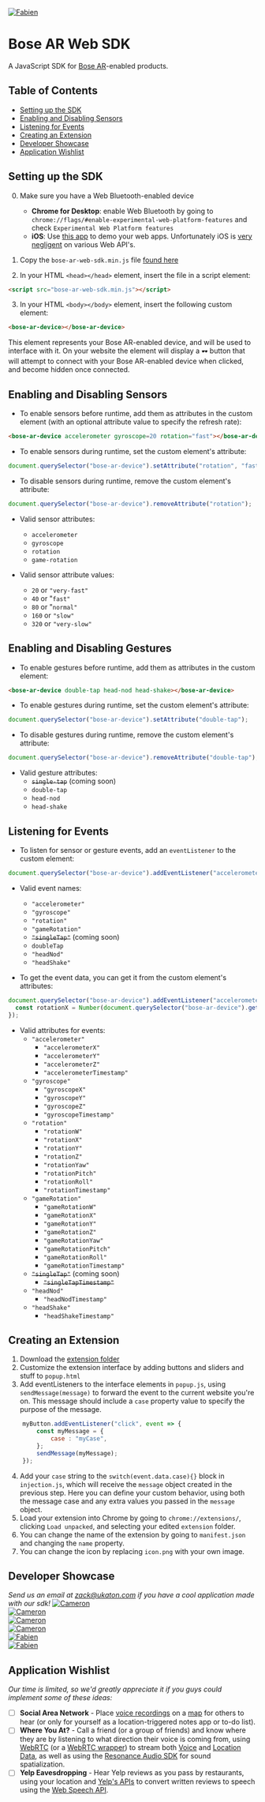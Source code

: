 <a href="https://twitter.com/utopiah/status/1113829382269865984" target="_blank">![Fabien](developerShowcase/developerShowcase6.gif)</a>

# Bose AR Web SDK
A JavaScript SDK for [Bose AR](https://www.bose.com/en_us/better_with_bose/augmented_reality.html)-enabled products.

## Table of Contents
- [Setting up the SDK](#setting-up-the-sdk)
- [Enabling and Disabling Sensors](#enabling-and-disabling-sensors)
- [Listening for Events](#listening-for-events)
- [Creating an Extension](#creating-an-extension)
- [Developer Showcase](#developer-showcase)
- [Application Wishlist](#application-wishlist)

## Setting up the SDK
0. Make sure you have a Web Bluetooth-enabled device
    - **Chrome for Desktop**: enable Web Bluetooth by going to `chrome://flags/#enable-experimental-web-platform-features` and check `Experimental Web Platform features` 
    - **iOS**: Use [this app](https://itunes.apple.com/us/app/webble/id1193531073?mt=8) to demo your web apps. Unfortunately iOS is [very negligent](https://github.com/WebBluetoothCG/web-bluetooth/blob/master/implementation-status.md) on various Web API's.

1. Copy the `bose-ar-web-sdk.min.js` file [found here](https://raw.githubusercontent.com/zakaton/Bose-Frames-Web-SDK/master/bose-ar-web-sdk.min.js)

2. In your HTML `<head></head>` element, insert the file in a script element:
```html
<script src="bose-ar-web-sdk.min.js"></script>
```

3. In your HTML `<body></body>` element, insert the following custom element:
```html
<bose-ar-device></bose-ar-device>
```
This element represents your Bose AR-enabled device, and will be used to interface with it. On your website the element will display a `🕶️` button that will attempt to connect with your Bose AR-enabled device when clicked, and become hidden once connected.


## Enabling and Disabling Sensors
- To enable sensors before runtime, add them as attributes in the custom element (with an optional attribute value to specify the refresh rate):
```html
<bose-ar-device accelerometer gyroscope=20 rotation="fast"></bose-ar-device>
```

- To enable sensors during runtime, set the custom element's attribute:
```javascript
document.querySelector("bose-ar-device").setAttribute("rotation", "fast");
```

- To disable sensors during runtime, remove the custom element's attribute:
```javascript
document.querySelector("bose-ar-device").removeAttribute("rotation");
```

- Valid sensor attributes:
  - `accelerometer`
  - `gyroscope`
  - `rotation`
  - `game-rotation`

- Valid sensor attribute values:
  - `20` or `"very-fast"`
  - `40` or "`fast"`
  - `80` or "`normal"`
  - `160` or `"slow"`
  - `320` or `"very-slow"`


## Enabling and Disabling Gestures
- To enable gestures before runtime, add them as attributes in the custom element:
```html
<bose-ar-device double-tap head-nod head-shake></bose-ar-device>
```

- To enable gestures during runtime, set the custom element's attribute:
```javascript
document.querySelector("bose-ar-device").setAttribute("double-tap");
```

- To disable gestures during runtime, remove the custom element's attribute:
```javascript
document.querySelector("bose-ar-device").removeAttribute("double-tap");
```

- Valid gesture attributes:
  - ~~`single-tap`~~ (coming soon)
  - `double-tap`
  - `head-nod`
  - `head-shake`


## Listening for Events
- To listen for sensor or gesture events, add an `eventListener` to the custom element:
```javascript
document.querySelector("bose-ar-device").addEventListener("accelerometer", yourCustomCallback);
```

- Valid event names:
  - `"accelerometer"`
  - `"gyroscope"`
  - `"rotation"`
  - `"gameRotation"`
  - ~~`"singleTap"`~~ (coming soon)
  - `doubleTap`
  - `"headNod"`
  - `"headShake"`

- To get the event data, you can get it from the custom element's attributes:
```javascript
document.querySelector("bose-ar-device").addEventListener("accelerometer", event => {
  const rotationX = Number(document.querySelector("bose-ar-device").getAttribute("rotationX"));
});
```

- Valid attributes for events:
  - `"accelerometer"`
    - `"accelerometerX"`
    - `"accelerometerY"`
    - `"accelerometerZ"`
    - `"accelerometerTimestamp"`
  - `"gyroscope"`
    - `"gyroscopeX"`
    - `"gyroscopeY"`
    - `"gyroscopeZ"`
    - `"gyroscopeTimestamp"`
  - `"rotation"`
    - `"rotationW"`
    - `"rotationX"`
    - `"rotationY"`
    - `"rotationZ"`
    - `"rotationYaw"`
    - `"rotationPitch"`
    - `"rotationRoll"`
    - `"rotationTimestamp"`
  - `"gameRotation"`
    - `"gameRotationW"`
    - `"gameRotationX"`
    - `"gameRotationY"`
    - `"gameRotationZ"`
    - `"gameRotationYaw"`
    - `"gameRotationPitch"`
    - `"gameRotationRoll"`
    - `"gameRotationTimestamp"`
  - ~~`"singleTap"`~~ (coming soon)
    - ~~`"singleTapTimestamp"`~~
  - `"headNod"`
    - `"headNodTimestamp"`
  - `"headShake"`
    - `"headShakeTimestamp"`


## Creating an Extension
1. Download the [extension folder](https://github.com/zakaton/Bose-Frames-Web-SDK/tree/master/extension)
2. Customize the extension interface by adding buttons and sliders and stuff to `popup.html`
3. Add eventListeners to the interface elements in `popup.js`, using `sendMessage(message)` to forward the event to the current website you're on. This message should include a `case` property value to specify the purpose of the message.
```javascript
    myButton.addEventListener("click", event => {
        const myMessage = {
            case : "myCase",
        };
        sendMessage(myMessage);
    });
```
4. Add your `case` string to the `switch(event.data.case){}` block in `injection.js`, which will receive the `message` object created in the previous step. Here you can define your custom behavior, using both the message case and any extra values you passed in the `message` object.
5. Load your extension into Chrome by going to `chrome://extensions/`, clicking `Load unpacked`, and selecting your edited `extension` folder.
6. You can change the name of the extension by going to `manifest.json` and changing the `name` property.
7. You can change the icon by replacing `icon.png` with your own image.


## Developer Showcase
*Send us an email at zack@ukaton.com if you have a cool application made with our sdk!*
<a href="https://www.youtube.com/watch?v=SZagtIsUx9Q" target="_target">![Cameron](developerShowcase/developerShowcase1.gif)</a>
<br>
<a href="https://twitter.com/ckundo/status/1109872642520166400" target="_blank">![Cameron](developerShowcase/developerShowcase2.gif)</a>
<br>
<a href="https://twitter.com/ckundo/status/1109603745497784326" target="_blank">![Cameron](developerShowcase/developerShowcase3.gif)</a>
<br>
<a href="https://twitter.com/ckundo/status/1109563901463674881" target="_blank">![Cameron](developerShowcase/developerShowcase4.gif)</a>
<br>
<a href="https://twitter.com/utopiah/status/1115286049536843782" target="_blank">![Fabien](developerShowcase/developerShowcase5.gif)</a>
<br>
<a href="https://twitter.com/utopiah/status/1113829382269865984" target="_blank">![Fabien](developerShowcase/developerShowcase6.gif)</a>

## Application Wishlist
*Our time is limited, so we'd greatly appreciate it if you guys could implement some of these ideas:*
- [ ] **Social Area Network** - Place [voice recordings](https://developers.google.com/web/fundamentals/media/recording-audio/) on a [map](https://developers.google.com/web/fundamentals/native-hardware/user-location/) for others to hear (or only for yourself as a location-triggered notes app or to-do list).
- [ ] **Where You At?** - Call a friend (or a group of friends) and know where they are by listening to what direction their voice is coming from, using [WebRTC](https://webrtc.org/) (or a [WebRTC wrapper](https://peerjs.com/)) to stream both [Voice](https://developers.google.com/web/fundamentals/media/recording-audio/) and [Location Data](https://developers.google.com/web/fundamentals/native-hardware/user-location/), as well as using the [Resonance Audio SDK](https://resonance-audio.github.io/resonance-audio/) for sound spatialization.
- [ ] **Yelp Eavesdropping** - Hear Yelp reviews as you pass by restaurants, using your location and [Yelp's APIs](https://www.yelp.com/developers) to convert written reviews to speech using the [Web Speech API](https://developers.google.com/web/updates/2013/01/Voice-Driven-Web-Apps-Introduction-to-the-Web-Speech-API).
